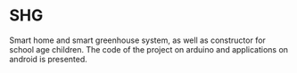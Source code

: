# SHG
Smart home and smart greenhouse system, as well as constructor for school age children. 
The code of the project on arduino and applications on android is presented.

